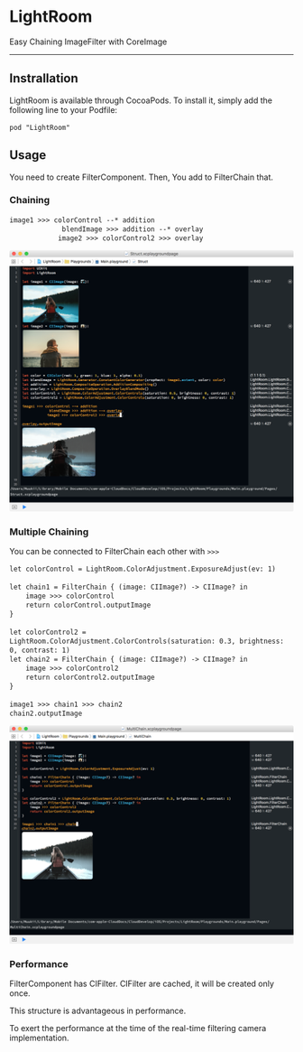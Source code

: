 # LightRoom
Easy Chaining ImageFilter with CoreImage

---

## Instrallation

LightRoom is available through CocoaPods. To install it, simply add the following line to your Podfile:

```
pod "LightRoom"
```

## Usage

You need to create FilterComponent.
Then, You add to FilterChain that.

### Chaining

```
image1 >>> colorControl --* addition
             blendImage >>> addition --* overlay
            image2 >>> colorControl2 >>> overlay
```

![](sample_1.png)


### Multiple Chaining

You can be connected to FilterChain each other with `>>>`

```
let colorControl = LightRoom.ColorAdjustment.ExposureAdjust(ev: 1)

let chain1 = FilterChain { (image: CIImage?) -> CIImage? in
    image >>> colorControl
    return colorControl.outputImage
}

let colorControl2 = LightRoom.ColorAdjustment.ColorControls(saturation: 0.3, brightness: 0, contrast: 1)
let chain2 = FilterChain { (image: CIImage?) -> CIImage? in
    image >>> colorControl2
    return colorControl2.outputImage
}

image1 >>> chain1 >>> chain2
chain2.outputImage
```

![](sample_2.png)


### Performance

FilterComponent has CIFilter.
CIFilter are cached, it will be created only once.

This structure is advantageous in performance.

To exert the performance at the time of the real-time filtering camera implementation.
